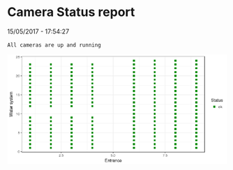 Camera Status report
================
15/05/2017 - 17:54:27

    All cameras are up and running

![](camreport_files/figure-markdown_github/unnamed-chunk-2-1.png)
